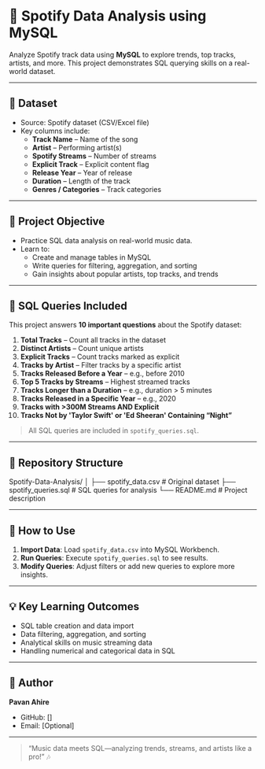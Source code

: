 # 🎵 Spotify Data Analysis using MySQL

Analyze Spotify track data using **MySQL** to explore trends, top tracks, artists, and more. This project demonstrates SQL querying skills on a real-world dataset.

---

## 📂 Dataset
- Source: Spotify dataset (CSV/Excel file)  
- Key columns include:
  - **Track Name** – Name of the song
  - **Artist** – Performing artist(s)
  - **Spotify Streams** – Number of streams
  - **Explicit Track** – Explicit content flag
  - **Release Year** – Year of release
  - **Duration** – Length of the track
  - **Genres / Categories** – Track categories

---

## 🎯 Project Objective
- Practice SQL data analysis on real-world music data.  
- Learn to:
  - Create and manage tables in MySQL  
  - Write queries for filtering, aggregation, and sorting  
  - Gain insights about popular artists, top tracks, and trends

---

## 📝 SQL Queries Included
This project answers **10 important questions** about the Spotify dataset:

1. **Total Tracks** – Count all tracks in the dataset  
2. **Distinct Artists** – Count unique artists  
3. **Explicit Tracks** – Count tracks marked as explicit  
4. **Tracks by Artist** – Filter tracks by a specific artist  
5. **Tracks Released Before a Year** – e.g., before 2010  
6. **Top 5 Tracks by Streams** – Highest streamed tracks  
7. **Tracks Longer than a Duration** – e.g., duration > 5 minutes  
8. **Tracks Released in a Specific Year** – e.g., 2020  
9. **Tracks with >300M Streams AND Explicit**  
10. **Tracks Not by 'Taylor Swift' or 'Ed Sheeran' Containing “Night”**

> All SQL queries are included in `spotify_queries.sql`.

---

## 📁 Repository Structure

Spotify-Data-Analysis/
│
├── spotify_data.csv # Original dataset
├── spotify_queries.sql # SQL queries for analysis
└── README.md # Project description


---

## 🚀 How to Use
1. **Import Data**: Load `spotify_data.csv` into MySQL Workbench.  
2. **Run Queries**: Execute `spotify_queries.sql` to see results.  
3. **Modify Queries**: Adjust filters or add new queries to explore more insights.  

---

## 💡 Key Learning Outcomes
- SQL table creation and data import  
- Data filtering, aggregation, and sorting  
- Analytical skills on music streaming data  
- Handling numerical and categorical data in SQL

---

## 🔗 Author
**Pavan Ahire**  
- GitHub: []  
- Email: [Optional]

---

> “Music data meets SQL—analyzing trends, streams, and artists like a pro!” 🎶


